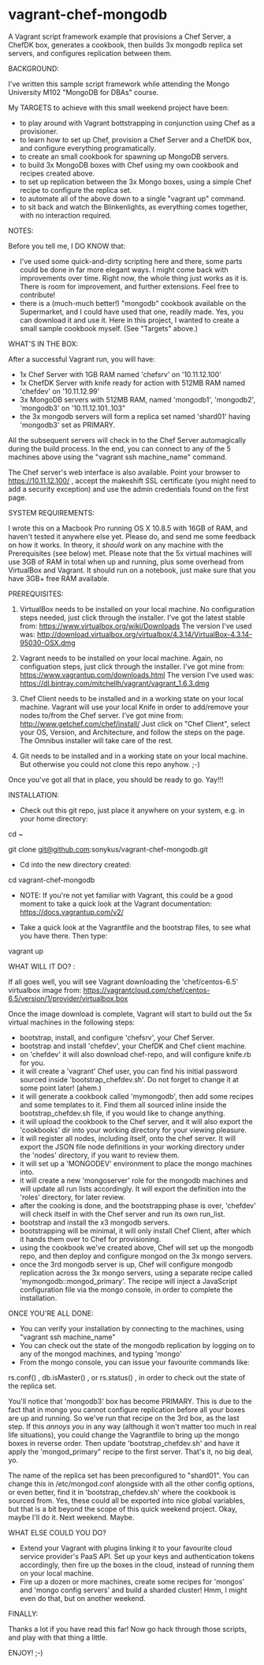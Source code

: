 vagrant-chef-mongodb
====================

A Vagrant script framework example that provisions a Chef Server, a ChefDK box, generates a cookbook, then builds 3x mongodb replica set servers, and configures replication between them.  

BACKGROUND: 

I've written this sample script framework while attending the Mongo University M102 "MongoDB for DBAs" course. 

My TARGETS to achieve with this small weekend project have been: 
- to play around with Vagrant bottstrapping in conjunction using Chef as a provisioner. 
- to learn how to set up Chef, provision a Chef Server and a ChefDK box, and configure everything programatically. 
- to create an small cookbook for spawning up MongoDB servers. 
- to build 3x MongoDB boxes with Chef using my own cookbook and recipes created above. 
- to set up replication between the 3x Mongo boxes, using a simple Chef recipe to configure the replica set. 
- to automate all of the above down to a single "vagrant up" command. 
- to sit back and watch the Blinkenlights, as everything comes together, with no interaction required. 
 
NOTES: 

Before you tell me, I DO KNOW that: 
- I've used some quick-and-dirty scripting here and there, some parts could be done in far more elegant ways. I might come back with improvements over time. Right now, the whole thing just works as it is. There is room for improvement, and further extensions. Feel free to contribute! 
- there is a (much-much better!) "mongodb" cookbook available on the Supermarket, and I could have used that one, readily made. Yes, you can download it and use it. Here in this project, I wanted to create a small sample cookbook myself. (See "Targets" above.) 

WHAT'S IN THE BOX: 

After a successful Vagrant run, you will have: 
- 1x Chef Server with 1GB RAM named 'chefsrv' on '10.11.12.100'
- 1x ChefDK Server with knife ready for action with 512MB RAM named 'chefdev' on '10.11.12.99' 
- 3x MongoDB servers with 512MB RAM, named 'mongodb1', 'mongodb2', 'mongodb3' on '10.11.12.101..103"
- the 3x mongodb servers will form a replica set named 'shard01' having 'mongodb3' set as PRIMARY. 

All the subsequent servers will check in to the Chef Server automagically during the build process. 
In the end, you can connect to any of the 5 machines above using the "vagrant ssh machine_name" command. 

The Chef server's web interface is also available. Point your browser to https://10.11.12.100/ , accept the makeshift SSL certificate (you might need to add a security exception) and use the admin credentials found on the first page. 

SYSTEM REQUIREMENTS: 

I wrote this on a Macbook Pro running OS X 10.8.5 with 16GB of RAM, and haven't tested it anywhere else yet. 
Please do, and send me some feedback on how it works. In theory, it *should work* on any machine with the Prerequisites (see below) met. 
Please note that the 5x virtual machines will use 3GB of RAM in total when up and running, plus some overhead from VirtualBox and Vagrant. It should run on a notebook, just make sure that you have 3GB+ free RAM available. 

PREREQUISITES: 

1. VirtualBox needs to be installed on your local machine. No configuration steps needed, just click through the installer. 
I've got the latest stable from: https://www.virtualbox.org/wiki/Downloads
The version I've used was: http://download.virtualbox.org/virtualbox/4.3.14/VirtualBox-4.3.14-95030-OSX.dmg

2. Vagrant needs to be installed on your local machine. Again, no configuation steps, just click through the installer. 
I've got mine from: https://www.vagrantup.com/downloads.html
The version I've used was: https://dl.bintray.com/mitchellh/vagrant/vagrant_1.6.3.dmg

3. Chef Client needs to be installed and in a working state on your local machine. Vagrant will use your local Knife in order to add/remove your nodes to/from the Chef server. 
I've got mine from: http://www.getchef.com/chef/install/
Just click on "Chef Client", select your OS, Version, and Architecture, and follow the steps on the page. The Omnibus installer will take care of the rest. 

4. Git needs to be installed and in a working state on your local machine. But otherwise you could not clone this repo anyhow. ;-) 

Once you've got all that in place, you should be ready to go. Yay!!!  

INSTALLATION: 

- Check out this git repo, just place it anywhere on your system, e.g. in your home directory: 

cd ~

git clone git@github.com:sonykus/vagrant-chef-mongodb.git

- Cd into the new directory created: 

cd vagrant-chef-mongodb
- NOTE: If you're not yet familiar with Vagrant, this could be a good moment to take a quick look at the Vagrant documentation: 
https://docs.vagrantup.com/v2/

- Take a quick look at the Vagrantfile and the bootstrap files, to see what you have there. Then type: 

vagrant up

WHAT WILL IT DO? : 

If all goes well, you will see Vagrant downloading the 'chef/centos-6.5' virtualbox image from: https://vagrantcloud.com/chef/centos-6.5/version/1/provider/virtualbox.box

Once the image download is complete, Vagrant will start to build out the 5x virtual machines in the following steps:

- bootstrap, install, and configure 'chefsrv', your Chef Server. 
- bootstrap and install 'chefdev', your ChefDK and Chef client machine.  
- on 'chefdev' it will also download chef-repo, and will configure knife.rb for you. 
- it will create a 'vagrant' Chef user, you can find his initial password sourced inside 'bootstrap_chefdev.sh'. Do not forget to change it at some point later! (ahem.)
- it will generate a cookbook called 'mymongodb', then add some recipes and some templates to it. Find them all sourced inline inside the bootstrap_chefdev.sh file, if you would like to change anything. 
- it will upload the cookbook to the Chef server, and it will also export the 'cookbooks' dir into your working directory for your viewing pleasure. 
- it will register all nodes, including itself, onto the chef server. It will export the JSON file node definitions in your working directory under the 'nodes' directory, if you want to review them. 
- it will set up a 'MONGODEV' environment to place the mongo machines into. 
- it will create a new 'mongoserver' role for the mongodb machines and will update all run lists accordingly. It will export the definition into the 'roles' directory, for later review. 
- after the cooking is done, and the bootstrapping phase is over, 'chefdev' will check itself in with the Chef server and run its own run_list. 
- bootstrap and install the x3 mongodb servers. 
- bootstrapping will be minimal, it will only install Chef Client, after which it hands them over to Chef for provisioning. 
- using the cookbook we've created above, Chef will set up the mongodb repo, and then deploy and configure mongod on the 3x mongo servers. 
- once the 3rd mongodb server is up, Chef will configure mongodb replication across the 3x mongo servers, using a separate recipe called 'mymongodb::mongod_primary'. The recipe will inject a JavaScript configuration file via the mongo console, in order to complete the installation. 

ONCE YOU'RE ALL DONE: 

- You can verify your installation by connecting to the machines, using "vagrant ssh machine_name" 
- You can check out the state of the mongodb replication by logging on to any of the mongod machines, and typing 'mongo'
- From the mongo console, you can issue your favourite commands like: 

rs.conf() , db.isMaster() , or rs.status() , in order to check out the state of the replica set. 

You'll notice that 'mongodb3' box has become PRIMARY. This is due to the fact that in mongo you cannot configure replication before all your boxes are up and running. So we've run that recipe on the 3rd box, as the last step. If this *annoys you* in any way (although it won't matter too much in real life situations), you could change the Vagrantfile to bring up the mongo boxes in reverse order. Then update 'bootstrap_chefdev.sh' and have it apply the 'mongod_primary" recipe to the first server. That's it, no big deal, yo. 

The name of the replica set has been preconfigured to "shard01". You can change this in /etc/mongod.conf alongside with all the other config options, or even better, find it in 'bootstrap_chefdev.sh' where the cookbook is sourced from. Yes, these could all be exported into nice global variables, but that is a bit beyond the scope of this quick weekend project. Okay, maybe I'll do it. Next weekend. Maybe. 

WHAT ELSE COULD YOU DO? 

- Extend your Vagrant with plugins linking it to your favourite cloud service provider's PaaS API. Set up your keys and authentication tokens accordingly, then fire up the boxes in the cloud, instead of running them on your local machine. 
- Fire up a dozen or more machines, create some recipes for 'mongos' and 'mongo config servers' and build a sharded cluster! Hmm, I might even do that, but on another weekend. 

FINALLY: 

Thanks a lot if you have read this far! Now go hack through those scripts, and play with that thing a little. 

ENJOY! ;-) 
